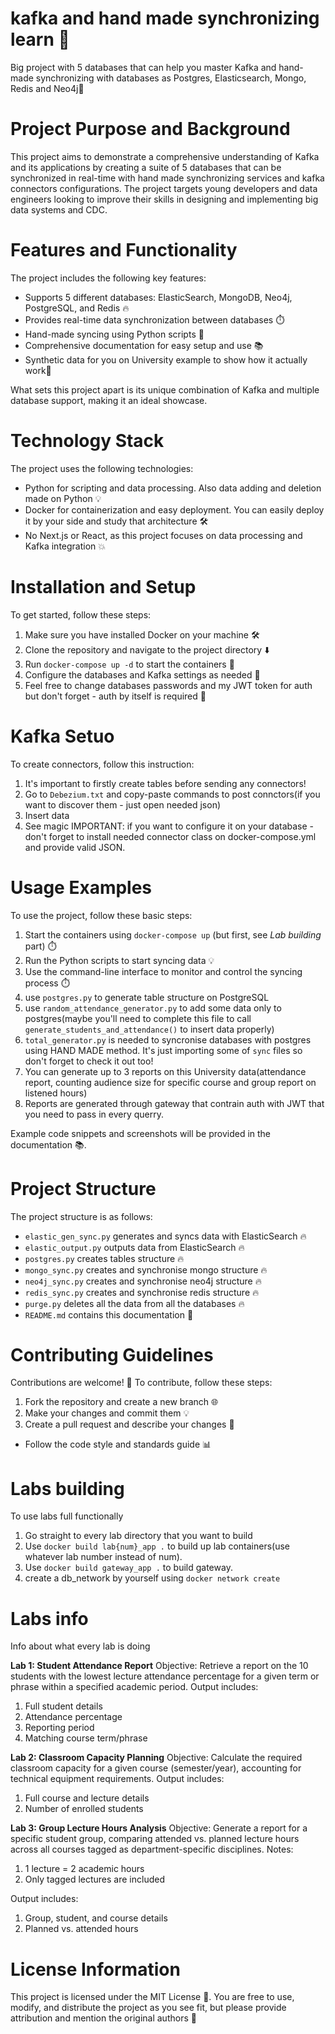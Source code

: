 # kafka and hand made synchronizing learn 🚀
Big project with 5 databases that can help you master Kafka and hand-made synchronizing with databases as Postgres, Elasticsearch, Mongo, Redis and Neo4j🔧

# Project Purpose and Background
This project aims to demonstrate a comprehensive understanding of Kafka and its applications by creating a suite of 5 databases that can be synchronized in real-time with hand made synchronizing services and kafka connectors configurations. The project targets young developers and data engineers looking to improve their skills in designing and implementing big data systems and CDC.

# Features and Functionality
The project includes the following key features:

* Supports 5 different databases: ElasticSearch, MongoDB, Neo4j, PostgreSQL, and Redis 🔥
* Provides real-time data synchronization between databases ⏱️
* Hand-made syncing using Python scripts 🔧
* Comprehensive documentation for easy setup and use 📚
* Synthetic data for you on University example to show how it actually work🚀

What sets this project apart is its unique combination of Kafka and multiple database support, making it an ideal showcase.

# Technology Stack
The project uses the following technologies:

* Python for scripting and data processing. Also data adding and deletion made on Python 💡
* Docker for containerization and easy deployment. You can easily deploy it by your side and study that architecture 🛠️
* No Next.js or React, as this project focuses on data processing and Kafka integration 💥

# Installation and Setup
To get started, follow these steps:

1. Make sure you have installed Docker on your machine 🛠️
2. Clone the repository and navigate to the project directory ⬇️
3. Run `docker-compose up -d` to start the containers 🔧
4. Configure the databases and Kafka settings as needed 🔧
5. Feel free to change databases passwords and my JWT token for auth but don't forget - auth by itself is required 🔧

# Kafka Setuo
To create connectors, follow this instruction:

1. It's important to firstly create tables before sending any connectors!
2. Go to `Debezium.txt` and copy-paste commands to post connctors(if you want to discover them - just open needed json)
3. Insert data
4. See magic
IMPORTANT: if you want to configure it on your database - don't forget to install needed connector class on docker-compose.yml and provide valid JSON.


# Usage Examples
To use the project, follow these basic steps:

1. Start the containers using `docker-compose up` (but first, see *Lab building* part) ⏱️
2. Run the Python scripts to start syncing data 💡
3. Use the command-line interface to monitor and control the syncing process ⏱️
4. use `postgres.py` to generate table structure on PostgreSQL
5. use `random_attendance_generator.py` to add some data only to postgres(maybe you'll need to complete this file to call `generate_students_and_attendance()` to insert data properly)
6. `total_generator.py` is needed to syncronise databases with postgres using HAND MADE method. It's just importing some of `sync` files so don't forget to check it out too!
7. You can generate up to 3 reports on this University data(attendance report, counting audience size for specific course and group report on listened hours)
8. Reports are generated through gateway that contrain auth with JWT that you need to pass in every querry.

Example code snippets and screenshots will be provided in the documentation 📚.

# Project Structure
The project structure is as follows:

* `elastic_gen_sync.py` generates and syncs data with ElasticSearch 🔥
* `elastic_output.py` outputs data from ElasticSearch 🔥
* `postgres.py` creates tables structure 🔥
* `mongo_sync.py` creates and synchronise mongo structure 🔥
* `neo4j_sync.py` creates and synchronise neo4j structure 🔥
* `redis_sync.py` creates and synchronise redis structure 🔥
* `purge.py` deletes all the data from all the databases 🔥
* `README.md` contains this documentation 📝

# Contributing Guidelines
Contributions are welcome! 👋 To contribute, follow these steps:

1. Fork the repository and create a new branch 🌐
2. Make your changes and commit them 💡
3. Create a pull request and describe your changes 📝
* Follow the code style and standards guide 📊

# Labs building
To use labs full functionally
1. Go straight to every lab directory that you want to build
2. Use `docker build lab{num}_app .` to build up lab containers(use whatever lab number instead of num).
3. Use `docker build gateway_app .` to build gateway.
4. create a db_network by yourself using `docker network create`

# Labs info
Info about what every lab is doing

**Lab 1: Student Attendance Report**
Objective: Retrieve a report on the 10 students with the lowest lecture attendance percentage for a given term or phrase within a specified academic period.
Output includes:

1. Full student details
2. Attendance percentage
3. Reporting period
4. Matching course term/phrase

**Lab 2: Classroom Capacity Planning**
Objective: Calculate the required classroom capacity for a given course (semester/year), accounting for technical equipment requirements.
Output includes:

1. Full course and lecture details
2. Number of enrolled students

**Lab 3: Group Lecture Hours Analysis**
Objective: Generate a report for a specific student group, comparing attended vs. planned lecture hours across all courses tagged as department-specific disciplines.
Notes:

1. 1 lecture = 2 academic hours
2. Only tagged lectures are included

Output includes:

1. Group, student, and course details
2. Planned vs. attended hours

# License Information
This project is licensed under the MIT License 📜. You are free to use, modify, and distribute the project as you see fit, but please provide attribution and mention the original authors 🎉

